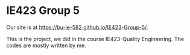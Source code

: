 # IE423 Group 5

Our site is at https://bu-ie-582.github.io/IE423-Group-5/.

This is the project, we did in the course IE423-Quality Engineering. The codes are mostly written by me.
